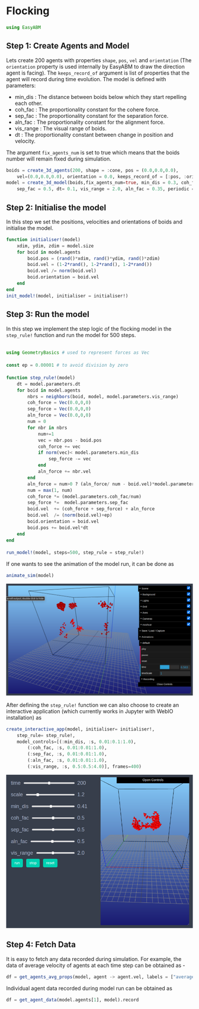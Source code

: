 # Flocking

```julia
using EasyABM
```

## Step 1: Create Agents and Model

Lets create 200 agents with properties `shape`, `pos`, `vel` and `orientation` (The `orientation` property is used internally by EasyABM to draw the direction agent is facing). The `keeps_record_of` argument is list of properties that the agent will record during time evolution. The model is defined with parameters:

* min_dis : The distance between boids below which they start repelling each other.
* coh_fac : The proportionality constant for the cohere force. 
* sep_fac : The proportionality constant for the separation force.
* aln_fac : The proportionality constant for the alignment force.
* vis_range : The visual range of boids.
* dt : The proportionality constant between change in position and velocity.

The argument `fix_agents_num` is set to true which means that the boids number will remain fixed during simulation. 

```julia
boids = create_3d_agents(200, shape = :cone, pos = (0.0,0.0,0.0), 
    vel=(0.0,0.0,0.0), orientation = 0.0, keeps_record_of = [:pos, :orientation])
model = create_3d_model(boids,fix_agents_num=true, min_dis = 0.3, coh_fac = 0.05, 
    sep_fac = 0.5, dt= 0.1, vis_range = 2.0, aln_fac = 0.35, periodic = true)
```

## Step 2: Initialise the model

In this step we set the positions, velocities and orientations of boids and initialise the model.


```julia
function initialiser!(model)
    xdim, ydim, zdim = model.size
    for boid in model.agents
        boid.pos = (rand()*xdim, rand()*ydim, rand()*zdim)
        boid.vel = (1-2*rand(), 1-2*rand(), 1-2*rand())
        boid.vel /= norm(boid.vel)
        boid.orientation = boid.vel
    end
end
init_model!(model, initialiser = initialiser!)
```

## Step 3: Run the model

In this step we implement the step logic of the flocking model in the `step_rule!` function and run the model for 500 steps. 



```julia

using GeometryBasics # used to represent forces as Vec

const ep = 0.00001 # to avoid division by zero

function step_rule!(model)
    dt = model.parameters.dt
    for boid in model.agents
        nbrs = neighbors(boid, model, model.parameters.vis_range)
        coh_force = Vec(0.0,0,0) 
        sep_force = Vec(0.0,0,0) 
        aln_force = Vec(0.0,0,0)
        num = 0
        for nbr in nbrs
            num+=1
            vec = nbr.pos - boid.pos
            coh_force += vec
            if norm(vec)< model.parameters.min_dis
                sep_force -= vec
            end
            aln_force += nbr.vel
        end
        aln_force = num>0 ? (aln_force/ num - boid.vel)*model.parameters.aln_fac : aln_force
        num = max(1, num)
        coh_force *= (model.parameters.coh_fac/num)
        sep_force *=  model.parameters.sep_fac
        boid.vel  += (coh_force + sep_force) + aln_force
        boid.vel  /= (norm(boid.vel)+ep)
        boid.orientation = boid.vel
        boid.pos += boid.vel*dt
    end
end

run_model!(model, steps=500, step_rule = step_rule!)
```

If one wants to see the animation of the model run, it can be done as 

```julia
animate_sim(model)
```

![png](assets/Boids/Boids3DAnim1.png)


After defining the `step_rule!` function we can also choose to create an interactive application (which currently works in Jupyter with WebIO installation) as 

```julia
create_interactive_app(model, initialiser= initialiser!,
    step_rule= step_rule!,
    model_controls=[(:min_dis, :s, 0.01:0.1:1.0),
        (:coh_fac, :s, 0.01:0.01:1.0),
        (:sep_fac, :s, 0.01:0.01:1.0),
        (:aln_fac, :s, 0.01:0.01:1.0),
        (:vis_range, :s, 0.5:0.5:4.0)], frames=400) 
```

![png](assets/Boids/Boids3DIntApp.png)




## Step 4: Fetch Data 

It is easy to fetch any data recorded during simulation. For example, the data of average velocity of agents at each time step can be obtained as - 

```julia
df = get_agents_avg_props(model, agent -> agent.vel, labels = ["average velocity"])
```

Individual agent data recorded during model run can be obtained as 

```julia
df = get_agent_data(model.agents[1], model).record
```